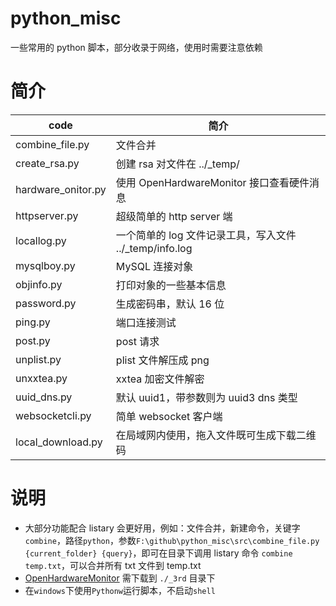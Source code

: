 # python_misc
一些常用的 python 脚本，部分收录于网络，使用时需要注意依赖

# 简介
| code | 简介 |
| - | - |
| combine_file.py | 文件合并 |
| create_rsa.py | 创建 rsa 对文件在 ../_temp/ |
| hardware_onitor.py | 使用 OpenHardwareMonitor 接口查看硬件消息 |
| httpserver.py | 超级简单的 http server 端 |
| locallog.py | 一个简单的 log 文件记录工具，写入文件 ../_temp/info.log |
| mysqlboy.py | MySQL 连接对象 |
| objinfo.py | 打印对象的一些基本信息 |
| password.py | 生成密码串，默认 16 位 |
| ping.py | 端口连接测试 |
| post.py | post 请求 |
| unplist.py | plist 文件解压成 png |
| unxxtea.py | xxtea 加密文件解密 |
| uuid_dns.py | 默认 uuid1，带参数则为 uuid3 dns 类型 |
| websocketcli.py | 简单 websocket 客户端 |
| local_download.py | 在局域网内使用，拖入文件既可生成下载二维码 |

# 说明
- 大部分功能配合 listary 会更好用，例如：文件合并，新建命令，关键字`combine`，路径`python`，参数`F:\github\python_misc\src\combine_file.py {current_folder} {query}`，即可在目录下调用 listary 命令 `combine temp.txt`，可以合并所有 txt 文件到 temp.txt
- [OpenHardwareMonitor](https://openhardwaremonitor.org/) 需下载到 `./_3rd` 目录下
- 在`windows`下使用`Pythonw`运行脚本，不启动`shell`

